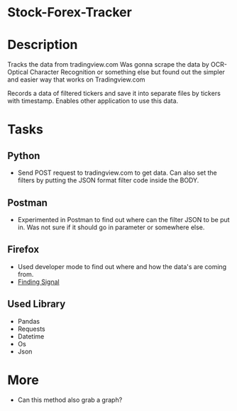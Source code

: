 # Stock-Forex-Tracker

# Description
Tracks the data from tradingview.com
Was gonna scrape the data by OCR-Optical Character Recognition or something else but found out the simpler and easier way that works on Tradingview.com

Records a data of filtered tickers and save it into separate files by tickers with timestamp.
Enables other application to use this data.

# Tasks
## Python
  * Send POST request to tradingview.com to get data. Can also set the filters by putting the JSON format filter code inside the BODY.
## Postman
   * Experimented in Postman to find out where can the filter JSON to be put in. Was not sure if it should go in parameter or somewhere else.
## Firefox
   * Used developer mode to find out where and how the data's are coming from.
   * [Finding Signal](./tradingview.png)
   
## Used Library
 * Pandas
 * Requests
 * Datetime
 * Os
 * Json

# More
 * Can this method also grab a graph?
